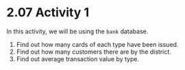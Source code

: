 # 2.07 Activity 1

In this activity, we will be using the `bank` database.

1. Find out how many cards of each type have been issued.
2. Find out how many customers there are by the district.
3. Find out average transaction value by type.
